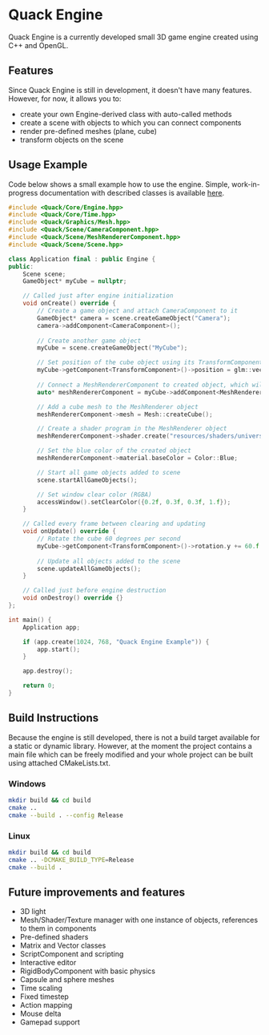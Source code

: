 # Quack Engine

Quack Engine is a currently developed small 3D game engine created using C++ and OpenGL.

## Features
Since Quack Engine is still in development, it doesn't have many features. However, for now, it allows you to:
- create your own Engine-derived class with auto-called methods
- create a scene with objects to which you can connect components
- render pre-defined meshes (plane, cube)
- transform objects on the scene

## Usage Example
Code below shows a small example how to use the engine. Simple, work-in-progress documentation with described classes
is available [here](https://quackengine.netlify.app/annotated.html).
```C++
#include <Quack/Core/Engine.hpp>
#include <Quack/Core/Time.hpp>
#include <Quack/Graphics/Mesh.hpp>
#include <Quack/Scene/CameraComponent.hpp>
#include <Quack/Scene/MeshRendererComponent.hpp>
#include <Quack/Scene/Scene.hpp>

class Application final : public Engine {
public:
    Scene scene;
    GameObject* myCube = nullptr;

    // Called just after engine initialization
    void onCreate() override {
        // Create a game object and attach CameraComponent to it
        GameObject* camera = scene.createGameObject("Camera");
        camera->addComponent<CameraComponent>();
    
        // Create another game object
        myCube = scene.createGameObject("MyCube");

        // Set position of the cube object using its TransformComponent
        myCube->getComponent<TransformComponent>()->position = glm::vec3(0, 0, -2);
        
        // Connect a MeshRendererComponent to created object, which will render on every update
        auto* meshRendererComponent = myCube->addComponent<MeshRendererComponent>();

        // Add a cube mesh to the MeshRenderer object
        meshRendererComponent->mesh = Mesh::createCube(); 

        // Create a shader program in the MeshRenderer object
        meshRendererComponent->shader.create("resources/shaders/universal.vert", "resources/shaders/universal.frag");

        // Set the blue color of the created object
        meshRendererComponent->material.baseColor = Color::Blue;

        // Start all game objects added to scene
        scene.startAllGameObjects();

        // Set window clear color (RGBA)
        accessWindow().setClearColor({0.2f, 0.3f, 0.3f, 1.f});
    }

    // Called every frame between clearing and updating
    void onUpdate() override {
        // Rotate the cube 60 degrees per second
        myCube->getComponent<TransformComponent>()->rotation.y += 60.f * Time::getDeltaTime();
    
        // Update all objects added to the scene
        scene.updateAllGameObjects();
    }

    // Called just before engine destruction
    void onDestroy() override {}
};

int main() {
    Application app;

    if (app.create(1024, 768, "Quack Engine Example")) {
        app.start();
    }

    app.destroy();

    return 0;
}
```

## Build Instructions
Because the engine is still developed, there is not a build target available for a static or dynamic library.
However, at the moment the project contains a main file which can be freely modified and your whole project can be built
using attached CMakeLists.txt.

### Windows
```bash
mkdir build && cd build
cmake ..
cmake --build . --config Release
```

### Linux
```bash
mkdir build && cd build
cmake .. -DCMAKE_BUILD_TYPE=Release
cmake --build .
```

## Future improvements and features
- 3D light
- Mesh/Shader/Texture manager with one instance of objects, references to them in components
- Pre-defined shaders
- Matrix and Vector classes
- ScriptComponent and scripting
- Interactive editor
- RigidBodyComponent with basic physics
- Capsule and sphere meshes
- Time scaling
- Fixed timestep
- Action mapping
- Mouse delta
- Gamepad support
